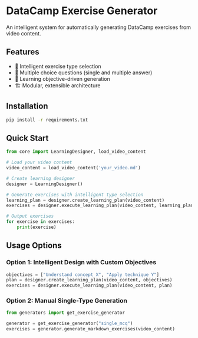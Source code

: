 # DataCamp Exercise Generator

An intelligent system for automatically generating DataCamp exercises from video content.

## Features
- 🤖 Intelligent exercise type selection
- 📝 Multiple choice questions (single and multiple answer)
- 🎯 Learning objective-driven generation  
- 🏗️ Modular, extensible architecture

## Installation
```bash
pip install -r requirements.txt
```

## Quick Start
```python
from core import LearningDesigner, load_video_content

# Load your video content
video_content = load_video_content('your_video.md')

# Create learning designer
designer = LearningDesigner()

# Generate exercises with intelligent type selection
learning_plan = designer.create_learning_plan(video_content)
exercises = designer.execute_learning_plan(video_content, learning_plan)

# Output exercises
for exercise in exercises:
    print(exercise)
```

## Usage Options

### Option 1: Intelligent Design with Custom Objectives

```python
objectives = ["Understand concept X", "Apply technique Y"]
plan = designer.create_learning_plan(video_content, objectives)
exercises = designer.execute_learning_plan(video_content, plan)
```

### Option 2: Manual Single-Type Generation

```python
from generators import get_exercise_generator

generator = get_exercise_generator("single_mcq")
exercises = generator.generate_markdown_exercises(video_content)
```
